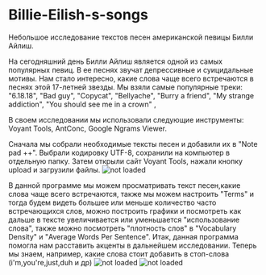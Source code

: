 # Billie-Eilish-s-songs
Небольшое исследование текстов песен американской певицы Билли Айлиш.

На сегодняшний день Билли Айлиш является одной из самых популярных певиц. В ее песнях звучат депрессивные и суицидальные мотивы. Нам стало интересно, какие слова чаще всего встречаются в песнях этой 17-летней звезды. Мы взяли самые популярные треки:
"6.18.18",
"Bad guy",
"Copycat",
"Bellyache",
"Burry a friend", 
"My strange addiction",
"You should see me in a crown" ,

  В своем исследовании мы использовали следующие инструменты: Voyant Tools, AntConc, Google Ngrams Viewer.
  
  Сначала мы собрали необходимые тексты песен и добавили их в "Note pad ++". Выбрали кодировку UTF-8, сохранили на компьютер в отдельную папку. Затем открыли сайт Voyant Tools, нажали кнопку upload и загрузили файлы.
![not loaded](https://pp.userapi.com/c850336/v850336186/15dea7/_ai5hrWkQEE.jpg)

В данной программе мы можем просматривать текст песен,какие слова чаще всего встречаются, также мы можем настроить "Terms" и тогда будем видеть большее или меньше количество часто встречающихся слов, можно построить графики и посмотреть как дальше в тексте увеличивается или уменьшается "использование слова", также можно посмотреть "плотность слов" в "Vocabulary Density" и "Average Words Per Sentence". Итак, данная программа помогла нам расставить акценты в дальнейшем исследовании. Теперь мы знаем, например, какие слова стоит добавить в стоп-слова (i'm,you're,just,duh и др)
![not loaded](https://pp.userapi.com/c850336/v850336186/15deb1/9jNWMOOUKvs.jpg)
![not loaded](https://pp.userapi.com/c850336/v850336186/15debb/9gAwuNOAtmc.jpg)
